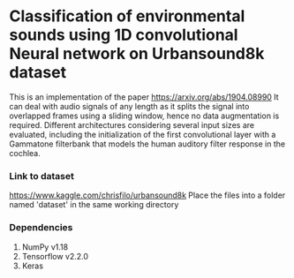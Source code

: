 # Classification of environmental sounds using 1D convolutional Neural network on Urbansound8k dataset
This is an implementation of the paper https://arxiv.org/abs/1904.08990
It can deal with audio signals of any length as it splits the signal into
overlapped frames using a sliding window, hence no data augmentation is required. Different architectures considering several
input sizes are evaluated, including the initialization of the first convolutional layer
with a Gammatone filterbank that models the human auditory filter response in the
cochlea.
### Link to dataset
https://www.kaggle.com/chrisfilo/urbansound8k
Place the files into a folder named 'dataset' in the same working directory
### Dependencies
1. NumPy v1.18
2. Tensorflow v2.2.0
3. Keras
